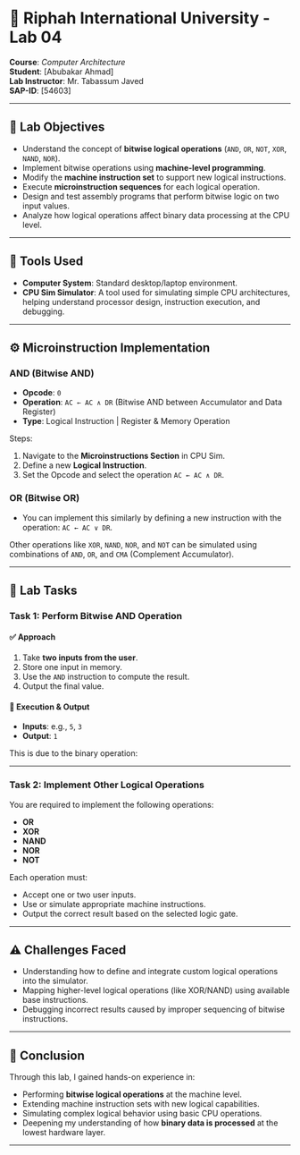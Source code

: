 # 🧪 Riphah International University - Lab 04
**Course**: *Computer Architecture*  
**Student**: [Abubakar Ahmad]  
**Lab Instructor**: Mr. Tabassum Javed  
**SAP-ID**: [54603]

---

## 📌 Lab Objectives

- Understand the concept of **bitwise logical operations** (`AND`, `OR`, `NOT`, `XOR`, `NAND`, `NOR`).
- Implement bitwise operations using **machine-level programming**.
- Modify the **machine instruction set** to support new logical instructions.
- Execute **microinstruction sequences** for each logical operation.
- Design and test assembly programs that perform bitwise logic on two input values.
- Analyze how logical operations affect binary data processing at the CPU level.

---

## 🔧 Tools Used

- **Computer System**: Standard desktop/laptop environment.
- **CPU Sim Simulator**: A tool used for simulating simple CPU architectures, helping understand processor design, instruction execution, and debugging.

---

## ⚙️ Microinstruction Implementation

### AND (Bitwise AND)
- **Opcode**: `0`
- **Operation**: `AC ← AC ∧ DR` (Bitwise AND between Accumulator and Data Register)
- **Type**: Logical Instruction | Register & Memory Operation

Steps:
1. Navigate to the **Microinstructions Section** in CPU Sim.
2. Define a new **Logical Instruction**.
3. Set the Opcode and select the operation `AC ← AC ∧ DR`.

### OR (Bitwise OR)
- You can implement this similarly by defining a new instruction with the operation: `AC ← AC ∨ DR`.

Other operations like `XOR`, `NAND`, `NOR`, and `NOT` can be simulated using combinations of `AND`, `OR`, and `CMA` (Complement Accumulator).

---

## 🧪 Lab Tasks

### Task 1: Perform Bitwise AND Operation

#### ✅ Approach
1. Take **two inputs from the user**.
2. Store one input in memory.
3. Use the `AND` instruction to compute the result.
4. Output the final value.

#### 🧪 Execution & Output
- **Inputs**: e.g., `5`, `3`
- **Output**: `1`

This is due to the binary operation:  


---

### Task 2: Implement Other Logical Operations

You are required to implement the following operations:
- **OR**
- **XOR**
- **NAND**
- **NOR**
- **NOT**

Each operation must:
- Accept one or two user inputs.
- Use or simulate appropriate machine instructions.
- Output the correct result based on the selected logic gate.

---

## ⚠️ Challenges Faced

- Understanding how to define and integrate custom logical operations into the simulator.
- Mapping higher-level logical operations (like XOR/NAND) using available base instructions.
- Debugging incorrect results caused by improper sequencing of bitwise instructions.

---

## 🎯 Conclusion

Through this lab, I gained hands-on experience in:

- Performing **bitwise logical operations** at the machine level.
- Extending machine instruction sets with new logical capabilities.
- Simulating complex logical behavior using basic CPU operations.
- Deepening my understanding of how **binary data is processed** at the lowest hardware layer.

---
